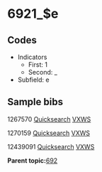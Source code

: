 # 6921\_$e

## Codes

-   Indicators
    -   First: 1
    -   Second: \_
-   Subfield: e

## Sample bibs

1267570 [Quicksearch](https://search.library.yale.edu/catalog/1267570) [VXWS](http://prodorbis.library.yale.edu:7014/vxws/GetHoldingsService?bibId=1267570)

1270159 [Quicksearch](https://search.library.yale.edu/catalog/1270159) [VXWS](http://prodorbis.library.yale.edu:7014/vxws/GetHoldingsService?bibId=1270159)

12439091 [Quicksearch](https://search.library.yale.edu/catalog/12439091) [VXWS](http://prodorbis.library.yale.edu:7014/vxws/GetHoldingsService?bibId=12439091)

**Parent topic:**[692](../../tags/692/692.md)

